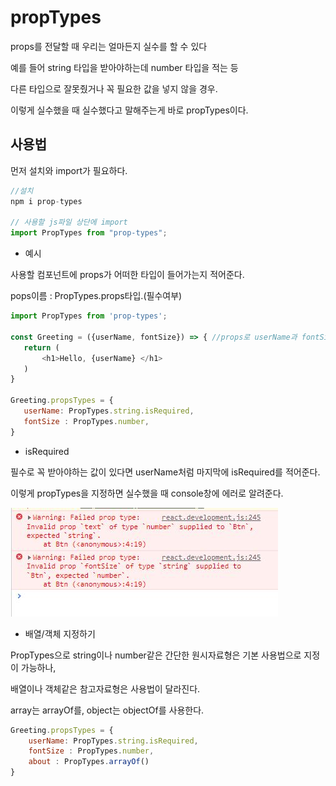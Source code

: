 # propTypes 
props를 전달할 때 우리는 얼마든지 실수를 할 수 있다

 예를 들어 string 타입을 받아야하는데 number 타입을 적는 등

 다른 타입으로 잘못줬거나 꼭 필요한 값을 넣지 않을 경우.

 이렇게 실수했을 때 실수했다고 말해주는게 바로 propTypes이다.

## 사용법
먼저 설치와 import가 필요하다.
```js
//설치
npm i prop-types

// 사용할 js파일 상단에 import
import PropTypes from "prop-types";
```

- 예시

사용할 컴포넌트에 props가 어떠한 타입이 들어가는지 적어준다.

pops이름 : PropTypes.props타입.(필수여부)


 ```js
import PropTypes from 'prop-types';

const Greeting = ({userName, fontSize}) => { //props로 userName과 fontSize받기.
    return (
        <h1>Hello, {userName} </h1>  
    )
}

Greeting.propsTypes = {
    userName: PropTypes.string.isRequired,
    fontSize : PropTypes.number,
}

 ```
- isRequired

필수로 꼭 받아야하는 값이 있다면 userName처럼 마지막에 isRequired를 적어준다.


이렇게 propTypes을 지정하면 실수했을 때 console창에 에러로 알려준다.

![Alt text](../IMG/propError.JPG)

- 배열/객체 지정하기

PropTypes으로 string이나 number같은 간단한 원시자료형은 기본 사용법으로
지정이 가능하나, 

배열이나 객체같은 참고자료형은 사용법이 달라진다.

array는 arrayOf를, object는 objectOf를 사용한다.
```js
Greeting.propsTypes = {
    userName: PropTypes.string.isRequired,
    fontSize : PropTypes.number,
    about : PropTypes.arrayOf()
}
```